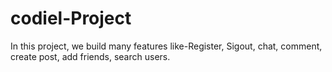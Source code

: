 # codiel-Project
In this project, we build many features like-Register, Sigout, chat, comment, create post, add friends, search users.
